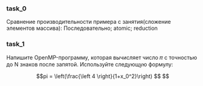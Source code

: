 ### task_0
Сравнение производительности примера с занятия(сложение элементов массива): Последовательно; atomic; reduction
### task_1
Напишите OpenMP-программу, которая вычисляет число 𝜋 с точностью до N знаков после запятой. Используйте следующую формулу:
```math
pi = \left(\frac{\left 4 \right}{1+x_0^2}\right)
$$ 
